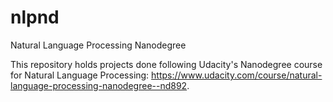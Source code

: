# nlpnd
Natural Language Processing Nanodegree

This repository holds projects done following Udacity's Nanodegree course for Natural Language Processing: https://www.udacity.com/course/natural-language-processing-nanodegree--nd892.
